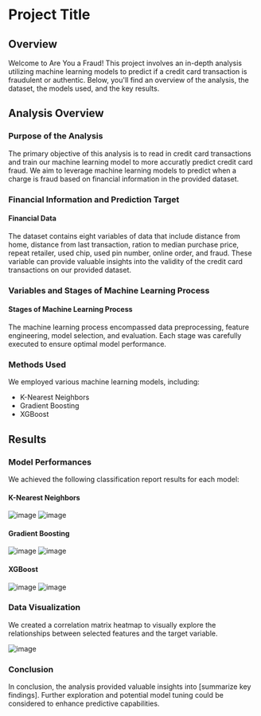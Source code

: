# Project Title

## Overview

Welcome to Are You a Fraud! This project involves an in-depth analysis utilizing machine learning models to predict if a credit card transaction is fraudulent or authentic. Below, you'll find an overview of the analysis, the dataset, the models used, and the key results.

## Analysis Overview

### Purpose of the Analysis

The primary objective of this analysis is to read in credit card transactions and train our machine learning model to more accuratly predict credit card fraud. We aim to leverage machine learning models to predict when a charge is fraud based on financial information in the provided dataset.

### Financial Information and Prediction Target

#### Financial Data

The dataset contains eight variables of data that include distance from home, distance from last transaction, ration to median purchase price, repeat retailer, used chip, used pin number, online order, and fraud. These variable can provide valuable insights into the validity of the credit card transactions on our provided dataset.


### Variables and Stages of Machine Learning Process

#### Stages of Machine Learning Process

The machine learning process encompassed data preprocessing, feature engineering, model selection, and evaluation. Each stage was carefully executed to ensure optimal model performance.

### Methods Used

We employed various machine learning models, including:
- K-Nearest Neighbors
- Gradient Boosting
- XGBoost


## Results

### Model Performances

We achieved the following classification report results for each model:



#### K-Nearest Neighbors
![image](https://github.com/ZekeH43/Project-2/assets/143846311/559013a0-e6ac-4d62-aa7a-1317df6bf599)
![image](https://github.com/ZekeH43/Project-2/assets/143846311/a97b2477-4124-469d-9c88-41786119a268)



#### Gradient Boosting
![image](https://github.com/ZekeH43/Project-2/assets/143846311/3195cc2a-2b41-44a6-bb75-d3b1de274243)
![image](https://github.com/ZekeH43/Project-2/assets/143846311/57bf5d7a-300d-473c-8847-c96347545a1f)


#### XGBoost
![image](https://github.com/ZekeH43/Project-2/assets/143846311/daf20b6a-058e-410e-9078-3ad7078d6634)
![image](https://github.com/ZekeH43/Project-2/assets/143846311/35ca0747-f02f-4d29-90db-3fcf1348fb21)


### Data Visualization

We created a correlation matrix heatmap to visually explore the relationships between selected features and the target variable.

![image](https://github.com/ZekeH43/Project-2/assets/143846311/f19fa54c-ff82-4f8d-b87d-16b289544e7f)



### Conclusion

In conclusion, the analysis provided valuable insights into [summarize key findings]. Further exploration and potential model tuning could be considered to enhance predictive capabilities.



